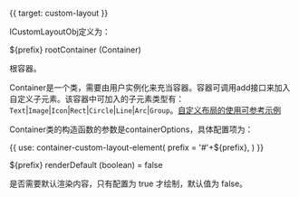 {{ target: custom-layout }}

ICustomLayoutObj定义为：

${prefix} rootContainer (Container)

根容器。

Container是一个类，需要由用户实例化来充当容器。容器可调用add接口来加入自定义子元素。该容器中可加入的子元素类型有：`Text`|`Image`|`Icon`|`Rect`|`Circle`|`Line`|`Arc`|`Group`。[自定义布局的使用可参考示例](/examples/custom-render/custom-cell-layout)

Container类的构造函数的参数是containerOptions，具体配置项为：

{{ use: container-custom-layout-element(
    prefix =  '#'+${prefix},
) }}

${prefix} renderDefault (boolean) = false

是否需要默认渲染内容，只有配置为 true 才绘制，默认值为 false。